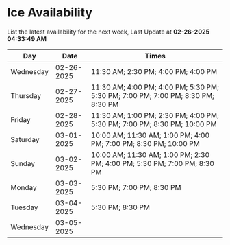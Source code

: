 # Ice Availability

List the latest availability for the next week, Last Update at **02-26-2025 04:33:49 AM**

| Day         | Date        | Times       |
| ----------- | ----------- | ----------- |
|Wednesday|02-26-2025|11:30 AM; 2:30 PM; 4:00 PM; 4:00 PM|
|Thursday|02-27-2025|11:30 AM; 4:00 PM; 4:00 PM; 5:30 PM; 5:30 PM; 7:00 PM; 7:00 PM; 8:30 PM; 8:30 PM|
|Friday|02-28-2025|11:30 AM; 1:00 PM; 2:30 PM; 4:00 PM; 5:30 PM; 7:00 PM; 8:30 PM; 10:00 PM|
|Saturday|03-01-2025|10:00 AM; 11:30 AM; 1:00 PM; 4:00 PM; 7:00 PM; 8:30 PM; 10:00 PM|
|Sunday|03-02-2025|10:00 AM; 11:30 AM; 1:00 PM; 2:30 PM; 4:00 PM; 5:30 PM; 7:00 PM; 8:30 PM|
|Monday|03-03-2025|5:30 PM; 7:00 PM; 8:30 PM|
|Tuesday|03-04-2025|5:30 PM; 8:30 PM|
|Wednesday|03-05-2025||
